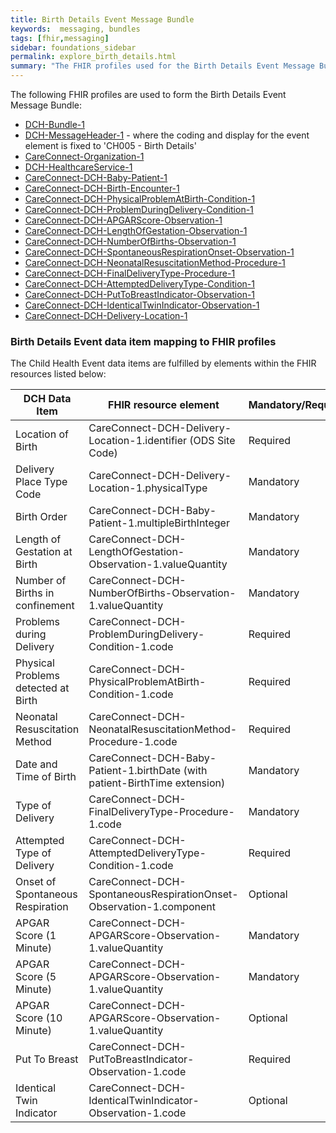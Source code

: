 ```yaml
---
title: Birth Details Event Message Bundle
keywords:  messaging, bundles
tags: [fhir,messaging]
sidebar: foundations_sidebar
permalink: explore_birth_details.html
summary: "The FHIR profiles used for the Birth Details Event Message Bundle"
---
```


The following FHIR profiles are used to form the Birth Details Event Message Bundle:

- [DCH-Bundle-1](https://fhir.nhs.uk/STU3/StructureDefinition/DCH-Bundle-1)
- [DCH-MessageHeader-1](https://fhir.nhs.uk/STU3/StructureDefinition/DCH-MessageHeader-1) - where the coding and display for the event element is fixed to 'CH005 - Birth Details'
- [CareConnect-Organization-1](https://fhir.hl7.org.uk/STU3/StructureDefinition/CareConnect-Organization-1)
- [DCH-HealthcareService-1](https://fhir.nhs.uk/STU3/StructureDefinition/DCH-HealthcareService-1)
- [CareConnect-DCH-Baby-Patient-1](https://fhir.nhs.uk/STU3/StructureDefinition/CareConnect-DCH-Baby-Patient-1)
- [CareConnect-DCH-Birth-Encounter-1](https://fhir.nhs.uk/STU3/StructureDefinition/CareConnect-DCH-Birth-Encounter-1)
- [CareConnect-DCH-PhysicalProblemAtBirth-Condition-1](https://fhir.nhs.uk/STU3/StructureDefinition/CareConnect-DCH-PhysicalProblemAtBirth-Condition-1)
- [CareConnect-DCH-ProblemDuringDelivery-Condition-1](https://fhir.nhs.uk/STU3/StructureDefinition/CareConnect-DCH-ProblemDuringDelivery-Condition-1)
- [CareConnect-DCH-APGARScore-Observation-1](https://fhir.nhs.uk/STU3/StructureDefinition/CareConnect-DCH-APGARScore-Observation-1)
- [CareConnect-DCH-LengthOfGestation-Observation-1](https://fhir.nhs.uk/STU3/StructureDefinition/CareConnect-DCH-LengthOfGestation-Observation-1)
- [CareConnect-DCH-NumberOfBirths-Observation-1](https://fhir.nhs.uk/STU3/StructureDefinition/CareConnect-DCH-NumberOfBirths-Observation-1)
- [CareConnect-DCH-SpontaneousRespirationOnset-Observation-1](https://fhir.nhs.uk/STU3/StructureDefinition/CareConnect-DCH-SpontaneousRespirationOnset-Observation-1)
- [CareConnect-DCH-NeonatalResuscitationMethod-Procedure-1](https://fhir.nhs.uk/STU3/StructureDefinition/CareConnect-DCH-NeonatalResuscitationMethod-Procedure-1)
- [CareConnect-DCH-FinalDeliveryType-Procedure-1](https://fhir.nhs.uk/STU3/StructureDefinition/CareConnect-DCH-FinalDeliveryType-Procedure-1)
- [CareConnect-DCH-AttemptedDeliveryType-Condition-1](https://fhir.nhs.uk/STU3/StructureDefinition/CareConnect-DCH-AttemptedDeliveryType-Condition-1)
- [CareConnect-DCH-PutToBreastIndicator-Observation-1](https://fhir.nhs.uk/STU3/StructureDefinition/CareConnect-DCH-PutToBreastIndicator-Observation-1)
- [CareConnect-DCH-IdenticalTwinIndicator-Observation-1](https://fhir.nhs.uk/STU3/StructureDefinition/CareConnect-DCH-IdenticalTwinIndicator-Observation-1)
- [CareConnect-DCH-Delivery-Location-1](https://fhir.nhs.uk/STU3/StructureDefinition/CareConnect-DCH-Delivery-Location-1)

### Birth Details Event data item mapping to FHIR profiles ###

The Child Health Event data items are fulfilled by elements within the FHIR resources listed below:

| DCH Data Item                       | FHIR resource element                                                   | Mandatory/Required/Optional |
|-------------------------------------|-------------------------------------------------------------------------|-----------------------------|
| Location of Birth                   | CareConnect-DCH-Delivery-Location-1.identifier (ODS Site Code)           | Required                   |
| Delivery Place Type Code            | CareConnect-DCH-Delivery-Location-1.physicalType                        | Mandatory                   |
| Birth Order                         | CareConnect-DCH-Baby-Patient-1.multipleBirthInteger                     | Mandatory                   |
| Length of Gestation at Birth        | CareConnect-DCH-LengthOfGestation-Observation-1.valueQuantity           | Mandatory                   |
| Number of Births in confinement     | CareConnect-DCH-NumberOfBirths-Observation-1.valueQuantity                  | Mandatory                    |
| Problems during Delivery            | CareConnect-DCH-ProblemDuringDelivery-Condition-1.code                          | Required                    |
| Physical Problems detected at Birth | CareConnect-DCH-PhysicalProblemAtBirth-Condition-1.code            | Required                    |
| Neonatal Resuscitation Method       | CareConnect-DCH-NeonatalResuscitationMethod-Procedure-1.code                           | Required                 |
| Date and Time of Birth              | CareConnect-DCH-Baby-Patient-1.birthDate (with patient-BirthTime extension)                           | Mandatory                 |
| Type of Delivery                    | CareConnect-DCH-FinalDeliveryType-Procedure-1.code   | Mandatory                    |
| Attempted Type of Delivery          | CareConnect-DCH-AttemptedDeliveryType-Condition-1.code   | Required                    |
| Onset of Spontaneous Respiration    | CareConnect-DCH-SpontaneousRespirationOnset-Observation-1.component  | Optional                    |
| APGAR Score (1 Minute)              | CareConnect-DCH-APGARScore-Observation-1.valueQuantity                 | Mandatory                   |
| APGAR Score (5 Minute)              | CareConnect-DCH-APGARScore-Observation-1.valueQuantity                  | Mandatory                   |
| APGAR Score (10 Minute)             | CareConnect-DCH-APGARScore-Observation-1.valueQuantity                | Optional                    |
| Put To Breast                       | CareConnect-DCH-PutToBreastIndicator-Observation-1.code                  | Required                    |
| Identical Twin Indicator		      | CareConnect-DCH-IdenticalTwinIndicator-Observation-1.code               | Optional                    |

